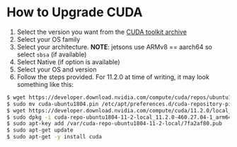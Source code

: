 # How to Upgrade CUDA

1. Select the version you want from the [CUDA toolkit archive](https://developer.nvidia.com/cuda-toolkit-archive)
2. Select your OS family
3. Select your architecture. **NOTE**: jetsons use ARMv8 == aarch64 so select `sbsa` (if available)
4. Select Native (if option is available)
5. Select your OS and version
6. Follow the steps provided. For 11.2.0 at time of writing, it may look something like this:

```bash
$ wget https://developer.download.nvidia.com/compute/cuda/repos/ubuntu1804/sbsa/cuda-ubuntu1804.pin
$ sudo mv cuda-ubuntu1804.pin /etc/apt/preferences.d/cuda-repository-pin-600
$ wget https://developer.download.nvidia.com/compute/cuda/11.2.0/local_installers/cuda-repo-ubuntu1804-11-2-local_11.2.0-460.27.04-1_arm64.deb
$ sudo dpkg -i cuda-repo-ubuntu1804-11-2-local_11.2.0-460.27.04-1_arm64.deb
$ sudo apt-key add /var/cuda-repo-ubuntu1804-11-2-local/7fa2af80.pub
$ sudo apt-get update
$ sudo apt-get -y install cuda
```
